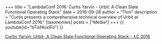 +++
title = "LambdaConf 2016: Curtis Yarvin - Urbit: A Clean Slate Functional Operating Stack"
date = 2016-09-28
author = "Tlon"
description = "Curtis presents a comprehensive technical overview of Urbit at LambdaConf 2016."
[taxonomies]
posts = ["Media"]
+++
{{ youtube(id="bTisf4oxIFo") }}

[Curtis Yarvin: Urbit- A Clean Slate Functional Operating Stack - λC 2016](https://www.youtube.com/watch?v=bTisf4oxIFo)
